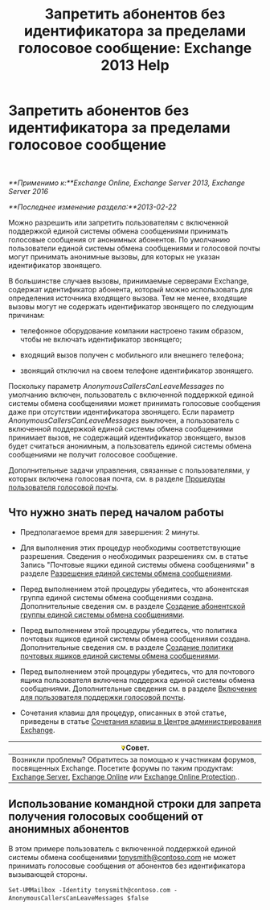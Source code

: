 ﻿---
title: 'Запретить абонентов без идентификатора за пределами голосовое сообщение: Exchange 2013 Help'
TOCTitle: Запретить абонентов без идентификатора за пределами голосовое сообщение
ms:assetid: dd5dad32-2f69-4bf4-8ff0-545c413d395a
ms:mtpsurl: https://technet.microsoft.com/ru-ru/library/JJ673571(v=EXCHG.150)
ms:contentKeyID: 50489207
ms.date: 05/22/2018
mtps_version: v=EXCHG.150
ms.translationtype: MT
---

# Запретить абонентов без идентификатора за пределами голосовое сообщение

 

_**Применимо к:**Exchange Online, Exchange Server 2013, Exchange Server 2016_

_**Последнее изменение раздела:**2013-02-22_

Можно разрешить или запретить пользователям с включенной поддержкой единой системы обмена сообщениями принимать голосовые сообщения от анонимных абонентов. По умолчанию пользователи единой системы обмена сообщениями и голосовой почты могут принимать анонимные вызовы, для которых не указан идентификатор звонящего.

В большинстве случаев вызовы, принимаемые серверами Exchange, содержат идентификатор абонента, который можно использовать для определения источника входящего вызова. Тем не менее, входящие вызовы могут не содержать идентификатор звонящего по следующим причинам:

  - телефонное оборудование компании настроено таким образом, чтобы не включать идентификатор звонящего;

  - входящий вызов получен с мобильного или внешнего телефона;

  - звонящий отключил на своем телефоне идентификатор звонящего.

Поскольку параметр *AnonymousCallersCanLeaveMessages* по умолчанию включен, пользователь с включенной поддержкой единой системы обмена сообщениями может принимать голосовые сообщения даже при отсутствии идентификатора звонящего. Если параметр *AnonymousCallersCanLeaveMessages* выключен, а пользователь с включенной поддержкой единой системы обмена сообщениями принимает вызов, не содержащий идентификатор звонящего, вызов будет считаться анонимным, а пользователь единой системы обмена сообщениями не получит голосовое сообщение.

Дополнительные задачи управления, связанные с пользователями, у которых включена голосовая почта, см. в разделе [Процедуры пользователя голосовой почты](voice-mail-enabled-user-procedures-exchange-2013-help.md).

## Что нужно знать перед началом работы

  - Предполагаемое время для завершения: 2 минуты.

  - Для выполнения этих процедур необходимы соответствующие разрешения. Сведения о необходимых разрешениях см. в статье Запись "Почтовые ящики единой системы обмена сообщениями" в разделе [Разрешения единой системы обмена сообщениями](unified-messaging-permissions-exchange-2013-help.md).

  - Перед выполнением этой процедуры убедитесь, что абонентская группа единой системы обмена сообщениями создана. Дополнительные сведения см. в разделе [Создание абонентской группы единой системы обмена сообщениями](create-a-um-dial-plan-exchange-2013-help.md).

  - Перед выполнением этой процедуры убедитесь, что политика почтовых ящиков единой системы обмена сообщениями создана. Дополнительные сведения см. в разделе [Создание политики почтовых ящиков единой системы обмена сообщениями](create-a-um-mailbox-policy-exchange-2013-help.md).

  - Перед выполнением этой процедуры убедитесь, что для почтового ящика пользователя включена поддержка единой системы обмена сообщениями. Дополнительные сведения см. в разделе [Включение для пользователя поддержки голосовой почты](enable-a-user-for-voice-mail-exchange-2013-help.md).

  - Сочетания клавиш для процедур, описанных в этой статье, приведены в статье [Сочетания клавиш в Центре администрирования Exchange](keyboard-shortcuts-in-the-exchange-admin-center-exchange-online-protection-help.md).

<table>
<thead>
<tr class="header">
<th><img src="images/Bb124558.tip(EXCHG.150).gif" title="Совет" alt="Совет" />Совет.</th>
</tr>
</thead>
<tbody>
<tr class="odd">
<td>Возникли проблемы? Обратитесь за помощью к участникам форумов, посвященных Exchange. Посетите форумы по таким продуктам: <a href="https://go.microsoft.com/fwlink/p/?linkid=60612">Exchange Server</a>, <a href="https://go.microsoft.com/fwlink/p/?linkid=267542">Exchange Online</a> или <a href="https://go.microsoft.com/fwlink/p/?linkid=285351">Exchange Online Protection</a>..</td>
</tr>
</tbody>
</table>


## Использование командной строки для запрета получения голосовых сообщений от анонимных абонентов

В этом примере пользователь с включенной поддержкой единой системы обмена сообщениями tonysmith@contoso.com не может принимать голосовые сообщения от абонентов без идентификатора вызывающей стороны.

    Set-UMMailbox -Identity tonysmith@contoso.com -AnonymousCallersCanLeaveMessages $false

